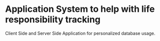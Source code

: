 # Application System to help with life responsibility tracking
Client Side and Server Side Application for personalized database usage.
